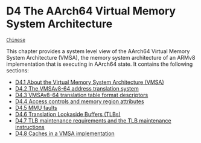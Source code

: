 # D4 The AArch64 Virtual Memory System Architecture

[`Chinese`](../../zh/chapter_d4/d4_the_aarch64_virtual_memory_system_archi.html)

This chapter provides a system level view of the AArch64 Virtual Memory System
Architecture (VMSA), the memory system architecture of an ARMv8 implementation
that is executing in AArch64 state. It contains the following sections:

 * [D4.1 About the Virtual Memory System Architecture (VMSA)](d41_about_the_virtual_memory_system_architecture_v_.md)
 * [D4.2 The VMSAv8-64 address translation system](d42_the_vmsav8-64_address_translation_system.md)
 * [D4.3 VMSAv8-64 translation table format descriptors](d43_vmsav8-64_translation_table_format_descriptors.md)
 * [D4.4 Access controls and memory region attributes](d44_access_controls_and_memory_region_attributes.md)
 * [D4.5 MMU faults](d45_mmu_faults.md)
 * [D4.6 Translation Lookaside Buffers (TLBs)](d46_translation_lookaside_buffers_tlbs.md)
 * [D4.7 TLB maintenance requirements and the TLB maintenance instructions](d47_tlb_maintenance_requirements_and_the_tlb_maint.md)
 * [D4.8 Caches in a VMSA implementation](d48_caches_in_a_vmsa_implementation.md)
